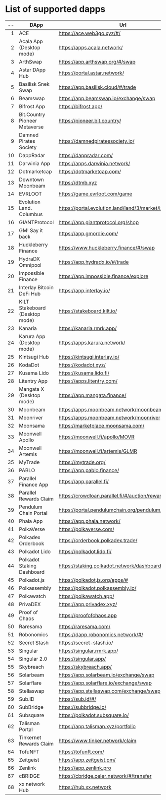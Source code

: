 
# List of supported dapps
| --  |              DApp              |                         Url                          |             Tags              |
| --: | ------------------------------ | ---------------------------------------------------- | ----------------------------- |
|   1 | ACE                            | https://ace.web3go.xyz/#/                            | utilities                     |
|   2 | Acala App (Desktop mode)       | https://apps.acala.network/                          | bridge,dex,staking            |
|   3 | ArthSwap                       | https://app.arthswap.org/#/swap                      | dex,staking,evm               |
|   4 | Astar DApp Hub                 | https://portal.astar.network/                        | bridge,staking,evm            |
|   5 | Basilisk Snek Swap             | https://app.basilisk.cloud/#/trade                   | bridge,dex                    |
|   6 | Beamswap                       | https://app.beamswap.io/exchange/swap                | bridge,dex,staking,evm        |
|   7 | Bifrost App                    | https://bifrost.app/                                 | bridge,crowdloans,dex,staking |
|   8 | Bit.Country Pioneer Metaverse  | https://pioneer.bit.country/                         | nft,staking,gaming            |
|   9 | Damned Pirates Society         | https://damnedpiratessociety.io/                     | nft,evm,gaming                |
|  10 | DappRadar                      | https://dappradar.com/                               | social                        |
|  11 | Darwinia App                   | https://apps.darwinia.network/                       | staking                       |
|  12 | Dotmarketcap                   | https://dotmarketcap.com/                            | social                        |
|  13 | Downtown Moonbeam              | https://dtmb.xyz                                     | evm,social                    |
|  14 | EVRLOOT                        | https://game.evrloot.com/game                        | nft,gaming                    |
|  15 | Evolution Land. Columbus       | https://portal.evolution.land/land/3/market/land     | nft,evm,gaming                |
|  16 | GIANTProtocol                  | https://app.giantprotocol.org/shop                   | utilities                     |
|  17 | GM! Say it back                | https://app.gmordie.com/                             | social                        |
|  18 | Huckleberry Finance            | https://www.huckleberry.finance/#/swap               | bridge,dex,staking,evm        |
|  19 | HydraDX Omnipool               | https://app.hydradx.io/#/trade                       | bridge,dex                    |
|  20 | Impossible Finance             | https://app.impossible.finance/explore               | dex,evm                       |
|  21 | Interlay Bitcoin DeFi Hub      | https://app.interlay.io/                             | bridge,staking,dex            |
|  22 | KILT Stakeboard (Desktop mode) | https://stakeboard.kilt.io/                          | staking                       |
|  23 | Kanaria                        | https://kanaria.rmrk.app/                            | nft                           |
|  24 | Karura App (Desktop mode)      | https://apps.karura.network/                         | bridge,dex,staking            |
|  25 | Kintsugi Hub                   | https://kintsugi.interlay.io/                        | bridge,staking,crowdloans     |
|  26 | KodaDot                        | https://kodadot.xyz/                                 | nft                           |
|  27 | Kusama Lido                    | https://kusama.lido.fi/                              | staking,evm                   |
|  28 | Litentry App                   | https://apps.litentry.com/                           | bridge,evm                    |
|  29 | Mangata X (Desktop mode)       | https://app.mangata.finance/                         | bridge                        |
|  30 | Moonbeam                       | https://apps.moonbeam.network/moonbeam               | bridge,staking,crowdloans,evm |
|  31 | Moonriver                      | https://apps.moonbeam.network/moonriver              | bridge,staking,crowdloans,evm |
|  32 | Moonsama                       | https://marketplace.moonsama.com/                    | nft,evm                       |
|  33 | Moonwell Apollo                | https://moonwell.fi/apollo/MOVR                      | bridge,dex,evm                |
|  34 | Moonwell Artemis               | https://moonwell.fi/artemis/GLMR                     | bridge,dex,evm                |
|  35 | MyTrade                        | https://mytrade.org/                                 | dex,staking,evm               |
|  36 | PABLO                          | https://app.pablo.finance/                           | dex                           |
|  37 | Parallel Finance App           | https://app.parallel.fi/                             | bridge,dex                    |
|  38 | Parallel Rewards Claim         | https://crowdloan.parallel.fi/#/auction/rewards/     | crowdloans                    |
|  39 | Pendulum Chain Portal          | https://portal.pendulumchain.org/pendulum/dashboard  | utilities,staking             |
|  40 | Phala App                      | https://app.phala.network/                           | staking                       |
|  41 | PolkaVerse                     | https://polkaverse.com/                              | social                        |
|  42 | Polkadex Orderbook             | https://orderbook.polkadex.trade/                    | dex,utilities                 |
|  43 | Polkadot Lido                  | https://polkadot.lido.fi/                            | staking,evm                   |
|  44 | Polkadot Staking Dashboard     | https://staking.polkadot.network/dashboard#/overview | staking,utilities             |
|  45 | Polkadot.js                    | https://polkadot.js.org/apps/#                       | utilities                     |
|  46 | Polkassembly                   | https://polkadot.polkassembly.io/                    | governance                    |
|  47 | Polkawatch                     | https://polkawatch.app/                              | staking                       |
|  48 | PrivaDEX                       | https://app.privadex.xyz/                            | dex                           |
|  49 | Proof of Chaos                 | https://proofofchaos.app                             | nft,governance                |
|  50 | Raresama                       | https://raresama.com/                                | nft                           |
|  51 | Robonomics                     | https://dapp.robonomics.network/#/                   | utilities                     |
|  52 | Secret Stash                   | https://secret-stash.io/                             | nft,utilities                 |
|  53 | Singular                       | https://singular.rmrk.app/                           | nft                           |
|  54 | Singular 2.0                   | https://singular.app/                                | nft                           |
|  55 | Skybreach                      | https://skybreach.app/                               | nft,evm,gaming                |
|  56 | Solarbeam                      | https://app.solarbeam.io/exchange/swap               | bridge,dex,staking,evm        |
|  57 | Solarflare                     | https://app.solarflare.io/exchange/swap              | bridge,dex,staking,evm        |
|  58 | Stellaswap                     | https://app.stellaswap.com/exchange/swap             | bridge,dex,staking,evm        |
|  59 | Sub.ID                         | https://sub.id/#/                                    | utilities                     |
|  60 | SubBridge                      | https://subbridge.io/                                | bridge,evm                    |
|  61 | Subsquare                      | https://polkadot.subsquare.io/                       | governance                    |
|  62 | Talisman Portal                | https://app.talisman.xyz/portfolio                   | crowdloans,nft                |
|  63 | Tinkernet Rewards Claim        | https://www.tinker.network/claim                     | crowdloans                    |
|  64 | TofuNFT                        | https://tofunft.com/                                 | nft,evm                       |
|  65 | Zeitgeist                      | https://app.zeitgeist.pm/                            | utilities                     |
|  66 | Zenlink                        | https://app.zenlink.pro                              | dex,staking                   |
|  67 | cBRIDGE                        | https://cbridge.celer.network/#/transfer             | dex,evm,nft                   |
|  68 | xx network Hub                 | https://hub.xx.network                               | social,staking,utilities      |
